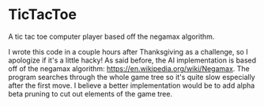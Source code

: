 # TicTacToe
A tic tac toe computer player based off the negamax algorithm.

I wrote this code in a couple hours after Thanksgiving as a challenge, so I apologize if it's a little hacky! As said before, the AI implementation is based off of the negamax algorithm: https://en.wikipedia.org/wiki/Negamax. The program searches through the whole game tree so it's quite slow especially after the first move. I believe a better implementation would be to add alpha beta pruning to cut out elements of the game tree. 
